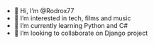 - 👋 Hi, I’m @Rodrox77
- 👀 I’m interested in tech, films and music
- 🌱 I’m currently learning Python and C#
- 💞️ I’m looking to collaborate on Django project

<!---
Rodrox77/Rodrox77 is a ✨ special ✨ repository because its `README.md` (this file) appears on your GitHub profile.
You can click the Preview link to take a look at your changes.
--->
